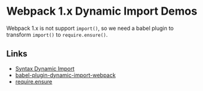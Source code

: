 # Webpack 1.x Dynamic Import Demos

Webpack 1.x is not support `import()`, so we need a babel plugin to transform `import()` to `require.ensure()`.

## Links

* [Syntax Dynamic Import](http://babeljs.io/docs/plugins/syntax-dynamic-import/)
* [babel-plugin-dynamic-import-webpack](https://github.com/airbnb/babel-plugin-dynamic-import-webpack)
* [require.ensure](https://webpack.js.org/api/module-methods/#require-ensure)